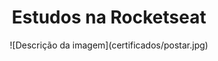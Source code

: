 <h1 align="center">Estudos na Rocketseat</h1>

<p align="center">
![Descrição da imagem](certificados/postar.jpg)
</p>

